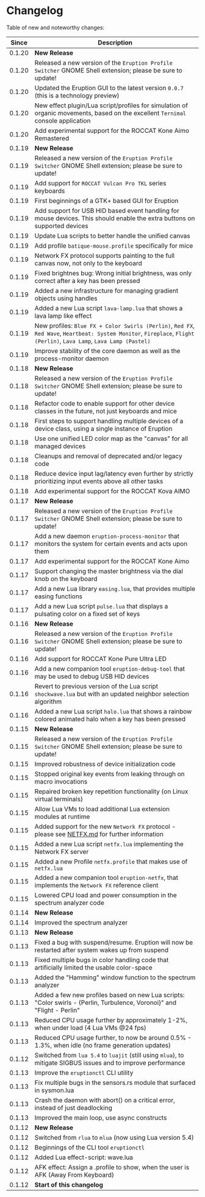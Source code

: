 # Changelog

Table of new and noteworthy changes:

| Since  | Description                                                                                                                                                           |
| ------ | --------------------------------------------------------------------------------------------------------------------------------------------------------------------- |
| 0.1.20 | __New Release__                                                                                                                                                       |
| 0.1.20 | Released a new version of the `Eruption Profile Switcher` GNOME Shell extension; please be sure to update!                                                            |
| 0.1.20 | Updated the Eruption GUI to the latest version `0.0.7` (this is a technology preview)                                                                                 |
| 0.1.20 | New effect plugin/Lua script/profiles for simulation of organic movements, based on the excellent `Ternimal` console application                                      |
| 0.1.20 | Add experimental support for the ROCCAT Kone Aimo Remastered                                                                                                          |
| 0.1.19 | __New Release__                                                                                                                                                       |
| 0.1.19 | Released a new version of the `Eruption Profile Switcher` GNOME Shell extension; please be sure to update!                                                            |
| 0.1.19 | Add support for `ROCCAT Vulcan Pro TKL` series keyboards                                                                                                              |
| 0.1.19 | First beginnings of a GTK+ based GUI for Eruption                                                                                                                     |
| 0.1.19 | Add support for USB HID based event handling for mouse devices. This should enable the extra buttons on supported devices                                             |
| 0.1.19 | Update Lua scripts to better handle the unified canvas                                                                                                                |
| 0.1.19 | Add profile `batique-mouse.profile` specifically for mice                                                                                                             |
| 0.1.19 | Network FX protocol supports painting to the full canvas now, not only to the keyboard                                                                                |
| 0.1.19 | Fixed brightnes bug: Wrong initial brightness, was only correct after a key has been pressed                                                                          |
| 0.1.19 | Added a new infrastructure for managing gradient objects using handles                                                                                                |
| 0.1.19 | Added a new Lua script `lava-lamp.lua` that shows a lava lamp like effect                                                                                             |
| 0.1.19 | New profiles: `Blue FX + Color Swirls (Perlin)`, `Red FX`, `Red Wave`, `Heartbeat: System Monitor`, `Fireplace`, `Flight (Perlin)`, `Lava Lamp`, `Lava Lamp (Pastel)` |
| 0.1.19 | Improve stability of the core daemon as well as the process-monitor daemon                                                                                            |
| 0.1.18 | __New Release__                                                                                                                                                       |
| 0.1.18 | Released a new version of the `Eruption Profile Switcher` GNOME Shell extension; please be sure to update!                                                            |
| 0.1.18 | Refactor code to enable support for other device classes in the future, not just keyboards and mice                                                                   |
| 0.1.18 | First steps to support handling multiple devices of a device class, using a single instance of Eruption                                                               |
| 0.1.18 | Use one unified LED color map as the "canvas" for all managed devices                                                                                                 |
| 0.1.18 | Cleanups and removal of deprecated and/or legacy code                                                                                                                 |
| 0.1.18 | Reduce device input lag/latency even further by strictly prioritizing input events above all other tasks                                                              |
| 0.1.18 | Add experimental support for the ROCCAT Kova AIMO                                                                                                                     |
| 0.1.17 | __New Release__                                                                                                                                                       |
| 0.1.17 | Released a new version of the `Eruption Profile Switcher` GNOME Shell extension; please be sure to update!                                                            |
| 0.1.17 | Add a new daemon `eruption-process-monitor` that monitors the system for certain events and acts upon them                                                            |
| 0.1.17 | Add experimental support for the ROCCAT Kone Aimo                                                                                                                     |
| 0.1.17 | Support changing the master brightness via the dial knob on the keyboard                                                                                              |
| 0.1.17 | Add a new Lua library `easing.lua`, that provides multiple easing functions                                                                                           |
| 0.1.17 | Add a new Lua script `pulse.lua` that displays a pulsating color on a fixed set of keys                                                                               |
| 0.1.16 | __New Release__                                                                                                                                                       |
| 0.1.16 | Released a new version of the `Eruption Profile Switcher` GNOME Shell extension; please be sure to update!                                                            |
| 0.1.16 | Add support for ROCCAT Kone Pure Ultra LED                                                                                                                            |
| 0.1.16 | Add a new companion tool `eruption-debug-tool` that may be used to debug USB HID devices                                                                              |
| 0.1.16 | Revert to previous version of the Lua script `shockwave.lua` but with an updated neighbor selection algorithm                                                         |
| 0.1.16 | Added a new Lua script `halo.lua` that shows a rainbow colored animated halo when a key has been pressed                                                              |
| 0.1.15 | __New Release__                                                                                                                                                       |
| 0.1.15 | Released a new version of the `Eruption Profile Switcher` GNOME Shell extension; please be sure to update!                                                            |
| 0.1.15 | Improved robustness of device initialization code                                                                                                                     |
| 0.1.15 | Stopped original key events from leaking through on macro invocations                                                                                                 |
| 0.1.15 | Repaired broken key repetition functionality (on Linux virtual terminals)                                                                                             |
| 0.1.15 | Allow Lua VMs to load additional Lua extension modules at runtime                                                                                                     |
| 0.1.15 | Added support for the new `Network FX` protocol - please see [NETFX.md](./NETFX.md) for further information                                                           |
| 0.1.15 | Added a new Lua script `netfx.lua` implementing the Network FX server                                                                                                 |
| 0.1.15 | Added a new Profile `netfx.profile` that makes use of `netfx.lua`                                                                                                     |
| 0.1.15 | Added a new companion tool `eruption-netfx`, that implements the `Network FX` reference client                                                                        |
| 0.1.15 | Lowered CPU load and power consumption in the spectrum analyzer code                                                                                                  |
| 0.1.14 | __New Release__                                                                                                                                                       |
| 0.1.14 | Improved the spectrum analyzer                                                                                                                                        |
| 0.1.13 | __New Release__                                                                                                                                                       |
| 0.1.13 | Fixed a bug with suspend/resume. Eruption will now be restarted after system wakes up from suspend                                                                    |
| 0.1.13 | Fixed multiple bugs in color handling code that artificially limited the usable color-space                                                                           |
| 0.1.13 | Added the "Hamming" window function to the spectrum analyzer                                                                                                          |
| 0.1.13 | Added a few new profiles based on new Lua scripts: "Color swirls - {Perlin, Turbulence, Voronoi}" and "Flight - Perlin"                                               |
| 0.1.13 | Reduced CPU usage further by approximately 1-2%, when under load (4 Lua VMs @24 fps)                                                                                  |
| 0.1.13 | Reduced CPU usage further, to now be around 0.5% - 1.3%, when idle (no frame generation updates)                                                                      |
| 0.1.12 | Switched from `lua 5.4` to `luajit` (still using `mlua`), to mitigate SIGBUS issues and to improve performance                                                        |
| 0.1.13 | Improve the `eruptionctl` CLI utility                                                                                                                                 |
| 0.1.13 | Fix multiple bugs in the sensors.rs module that surfaced in sysmon.lua                                                                                                |
| 0.1.13 | Crash the daemon with abort() on a critical error, instead of just deadlocking                                                                                        |
| 0.1.13 | Improved the main loop, use async constructs                                                                                                                          |
| 0.1.12 | __New Release__                                                                                                                                                       |
| 0.1.12 | Switched from `rlua` to `mlua` (now using Lua version 5.4)                                                                                                            |
| 0.1.12 | Beginnings of the CLI tool `eruptionctl`                                                                                                                              |
| 0.1.12 | Added Lua effect-script: wave.lua                                                                                                                                     |
| 0.1.12 | AFK effect: Assign a .profile to show, when the user is AFK (Away From Keyboard)                                                                                      |
| 0.1.12 | __Start of this changelog__                                                                                                                                           |

